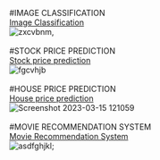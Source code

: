 #IMAGE CLASSIFICATION<br>
[Image Classification](https://lesion-detection.streamlit.app/Classification)<br>
![zxcvbnm,](https://user-images.githubusercontent.com/73830381/225229521-8119e281-5c2b-4da4-bc68-7373bc2eb2bf.png)<br><br>
#STOCK PRICE PREDICTION<br>
[Stock price prediction](https://akansha-cr-stock-price-prediction-main-opg3b8.streamlit.app/)<br>
![fgcvhjb](https://user-images.githubusercontent.com/73830381/225230860-11f42a3b-6d02-4898-a09b-605fb5c82733.png)<br><br>
#HOUSE PRICE PREDICTION<br>
[House price prediction](https://akansha-cr-house-price-prediction-app-hg00wy.streamlit.app/)<br>
![Screenshot 2023-03-15 121059](https://user-images.githubusercontent.com/73830381/225227786-1ab94c7a-3f6f-4a2c-b714-2c612aac1160.png)<br><br>
#MOVIE RECOMMENDATION SYSTEM<br>
[Movie Recommendation System](https://movie-recommendation-system-pi.vercel.app/)<br>
![asdfghjkl;](https://user-images.githubusercontent.com/73830381/225228144-cc063fff-5e41-4550-807b-7fbc93b012c8.png)<br>
